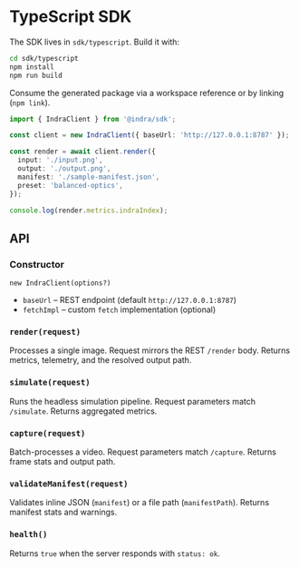 # TypeScript SDK

The SDK lives in `sdk/typescript`. Build it with:

```bash
cd sdk/typescript
npm install
npm run build
```

Consume the generated package via a workspace reference or by linking (`npm link`).

```ts
import { IndraClient } from '@indra/sdk';

const client = new IndraClient({ baseUrl: 'http://127.0.0.1:8787' });

const render = await client.render({
  input: './input.png',
  output: './output.png',
  manifest: './sample-manifest.json',
  preset: 'balanced-optics',
});

console.log(render.metrics.indraIndex);
```

## API

### Constructor

`new IndraClient(options?)`

- `baseUrl` – REST endpoint (default `http://127.0.0.1:8787`)
- `fetchImpl` – custom `fetch` implementation (optional)

### `render(request)`

Processes a single image. Request mirrors the REST `/render` body. Returns metrics, telemetry, and the resolved output path.

### `simulate(request)`

Runs the headless simulation pipeline. Request parameters match `/simulate`. Returns aggregated metrics.

### `capture(request)`

Batch-processes a video. Request parameters match `/capture`. Returns frame stats and output path.

### `validateManifest(request)`

Validates inline JSON (`manifest`) or a file path (`manifestPath`). Returns manifest stats and warnings.

### `health()`

Returns `true` when the server responds with `status: ok`.
